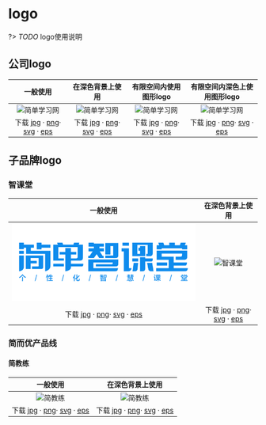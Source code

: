 # logo

?> _TODO_ logo使用说明

## 公司logo

|一般使用|在深色背景上使用|有限空间内使用图形logo|有限空间内深色上使用图形logo|
|:--:|:--:|:--:|:--:|
|![简单学习网](https://guidelines.cc/assets/attachment/logos/logo__jd100.png ':size=300') |![简单学习网](https://guidelines.cc/assets/attachment/logos/logo__jd100-inverse.png ':size=300') |![简单学习网](https://guidelines.cc/assets/attachment/logos/logo__jd100-shapeonly.png ':size=70') |![简单学习网](https://guidelines.cc/assets/attachment/logos/logo__jd100-shapeonly-inverse.png ':size=70') |
|<i class="fal fa-download"></i> 下载   [jpg](https://guidelines.cc/assets/attachment/logos/logo__jd100-jpg.zip)  · [png](https://guidelines.cc/assets/attachment/logos/logo__jd100-png.zip)· [svg](https://guidelines.cc/assets/attachment/logos/logo__jd100-svg.zip)  · [eps](https://guidelines.cc/assets/attachment/logos/logo__jd100-eps.zip)  |<i class="fal fa-download"></i> 下载   [jpg](https://guidelines.cc/assets/attachment/logos/logo__jd100-inverse-jpg.zip)  · [png](https://guidelines.cc/assets/attachment/logos/logo__jd100-inverse-png.zip)· [svg](https://guidelines.cc/assets/attachment/logos/logo__jd100-inverse-svg.zip)  · [eps](https://guidelines.cc/assets/attachment/logos/logo__jd100-inverse-eps.zip) |<i class="fal fa-download"></i> 下载   [jpg](https://guidelines.cc/assets/attachment/logos/logo__jd100-shapeonly-jpg.zip)  · [png](https://guidelines.cc/assets/attachment/logos/logo__jd100-shapeonly-png.zip)· [svg](https://guidelines.cc/assets/attachment/logos/logo__jd100-shapeonly-svg.zip)  · [eps](https://guidelines.cc/assets/attachment/logos/logo__jd100-shapeonly-eps.zip) |<i class="fal fa-download"></i> 下载   [jpg](https://guidelines.cc/assets/attachment/logos/logo__jd100-shapeonly-inverse-jpg.zip)  · [png](https://guidelines.cc/assets/attachment/logos/logo__jd100-shapeonly-inverse-png.zip)· [svg](https://guidelines.cc/assets/attachment/logos/logo__jd100-shapeonly-inverse-svg.zip)  · [eps](https://guidelines.cc/assets/attachment/logos/logo__jd100-shapeonly-inverse-eps.zip) |

## 子品牌logo

### 智课堂

|一般使用|在深色背景上使用|
|:--:|:--:|
|![智课堂](../../assets/attachment/logos/logo__zkt.png ':size=300') |![智课堂](https://guidelines.cc/assets/attachment/logos/logo__zkt-inverse.png ':size=300') |
|<i class="fal fa-download"></i> 下载   [jpg](https://guidelines.cc/assets/attachment/logos/logo__zkt-jpg.zip)  · [png](https://guidelines.cc/assets/attachment/logos/logo__zkt-png.zip)· [svg](https://guidelines.cc/assets/attachment/logos/logo__zkt-svg.zip)  · [eps](https://guidelines.cc/assets/attachment/logos/logo__zkt-eps.zip)  |<i class="fal fa-download"></i> 下载   [jpg](https://guidelines.cc/assets/attachment/logos/logo__zkt-inverse-jpg.zip)  · [png](https://guidelines.cc/assets/attachment/logos/logo__zkt-inverse-png.zip)· [svg](https://guidelines.cc/assets/attachment/logos/logo__zkt-inverse-svg.zip)  · [eps](https://guidelines.cc/assets/attachment/logos/logo__zkt-inverse-eps.zip) |

### 简而优产品线

<!-- #### 双师精品课

|一般使用|在深色背景上使用|有限空间内使用图形logo|
|:--:|:--:|:--:|
|![简教练](https://guidelines.cc/assets/attachment/logos/logo__ssjpk.png) |![简教练](https://guidelines.cc/assets/attachment/logos/logo__ssjpk-inverse.png) |
|<i class="fal fa-download"></i> 下载   [jpg](https://guidelines.cc/assets/attachment/logos/logo__ssjpk-jpg.zip)  · [png](https://guidelines.cc/assets/attachment/logos/logo__ssjpk-png.zip)· [svg](https://guidelines.cc/assets/attachment/logos/logo__ssjpk-svg.zip)  · [eps](https://guidelines.cc/assets/attachment/logos/logo__ssjpk-eps.zip)  |<i class="fal fa-download"></i> 下载   [jpg](https://guidelines.cc/assets/attachment/logos/logo__ssjpk-inverse-jpg.zip)  · [png](https://guidelines.cc/assets/attachment/logos/logo__ssjpk-inverse-png.zip)· [svg](https://guidelines.cc/assets/attachment/logos/logo__ssjpk-inverse-svg.zip)  · [eps](https://guidelines.cc/assets/attachment/logos/logo__ssjpk-inverse-eps.zip) | -->

#### 简教练

|一般使用|在深色背景上使用|
|:--:|:--:|
|![简教练](https://guidelines.cc/assets/attachment/logos/logo__jjl.png ':size=300') |![简教练](https://guidelines.cc/assets/attachment/logos/logo__jjl-inverse.png ':size=300') |
|<i class="fal fa-download"></i> 下载   [jpg](https://guidelines.cc/assets/attachment/logos/logo__jjl-jpg.zip)  · [png](https://guidelines.cc/assets/attachment/logos/logo__jjl-png.zip)· [svg](https://guidelines.cc/assets/attachment/logos/logo__jjl-svg.zip)  · [eps](https://guidelines.cc/assets/attachment/logos/logo__jjl-eps.zip)  |<i class="fal fa-download"></i> 下载   [jpg](https://guidelines.cc/assets/attachment/logos/logo__jjl-inverse-jpg.zip)  · [png](https://guidelines.cc/assets/attachment/logos/logo__jjl-inverse-png.zip)· [svg](https://guidelines.cc/assets/attachment/logos/logo__jjl-inverse-svg.zip)  · [eps](https://guidelines.cc/assets/attachment/logos/logo__jjl-inverse-eps.zip) |
